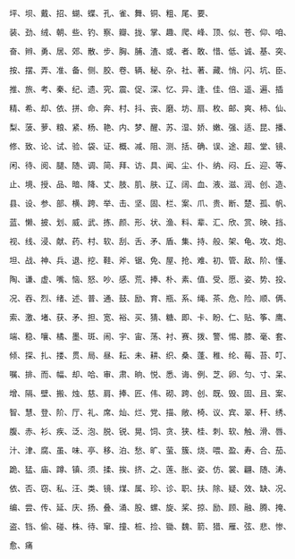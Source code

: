 坪、坝、戴、招、蝴、蝶、孔、雀、舞、铜、粗、尾、要、

装、劲、绒、朝、些、钓、察、瓣、拢、掌、趣、爬、峰、顶、似、苍、仰、咱、

奋、辫、勇、居、郊、散、步、胸、脯、渣、或、者、敢、惜、低、诚、基、突、

按、摆、弄、准、备、侧、胶、卷、辆、秘、杂、社、著、藏、悄、闪、坑、臣、

推、旅、考、秦、纪、遗、究、震、促、深、忆、异、逢、佳、倍、遥、遍、插

精、希、却、依、拼、命、奔、村、抖、丧、磨、坊、扇、枚、邮、爽、柿、仙、

梨、菠、萝、粮、紧、杨、艳、内、梦、醒、苏、湿、娇、嫩、强、适、昆、播、

修、致、论、试、验、袋、证、概、减、阻、测、括、确、误、途、超、堂、镜、

闲、待、阅、腿、随、调、简、拜、访、具、闻、尘、仆、纳、闷、丘、迎、等、

止、境、授、品、暗、降、丈、肢、肌、肤、辽、阔、血、液、滋、润、创、造、

县、设、参、部、横、跨、举、击、坚、固、栏、案、爪、贵、断、楚、孤、帆、

蓝、懒、披、划、威、武、拣、颜、形、状、渔、料、辈、汇、欣、赏、映、挡、

视、线、浸、献、药、村、软、刮、舌、矛、盾、集、持、般、架、龟、攻、炮、

坦、战、神、兵、退、挖、鞋、斧、锯、免、屋、抢、难、初、管、敌、阶、懂、

陶、谦、虚、嘴、恼、怒、吵、感、荒、捧、朴、素、值、受、愿、姿、势、投、

况、吞、烈、绪、述、普、通、鼓、励、育、瓶、系、绳、茶、危、险、顺、俩、

索、激、堵、获、矛、担、宽、裕、买、猜、糖、即、卡、盼、仁、贴、筝、鹰、

端、稳、嚷、橘、墨、斑、闹、宇、宙、荡、衬、赛、拨、警、惕、膝、毫、套、

倾、探、扎、搂、贯、局、昼、耘、未、耕、织、桑、蓬、稚、纶、莓、苔、叮、

嘱、排、而、幅、却、哈、审、肃、晌、悦、悉、诲、例、芝、卵、匀、寸、呆、

增、隔、壁、搬、烛、慈、肩、捧、匠、伟、砌、跨、创、既、毁、固、且、案、

智、慧、登、阶、厅、礼、席、灿、烂、党、描、敞、椅、议、宾、翠、秆、绣、

腹、赤、衫、疾、泛、泡、脱、锐、晃、饲、贪、狭、桂、刺、软、触、滑、唇、

汁、津、腐、虽、味、亭、移、泊、愁、旷、萤、簇、烧、喂、盈、寿、合、茄、

跪、猛、庙、蹲、镇、须、揉、挨、挤、之、莲、胀、姿、仿、裳、翩、随、涛、

依、否、窃、私、汪、类、镜、煤、属、珍、诊、职、扶、除、疑、效、缺、况、

编、尝、传、延、庆、扬、叠、涌、股、螺、旋、桨、掠、励、顾、融、腾、掩、

盗、铛、偷、碰、株、待、窜、撞、桩、捡、锄、魏、箭、猎、雁、弦、悲、惨、

愈、痛
